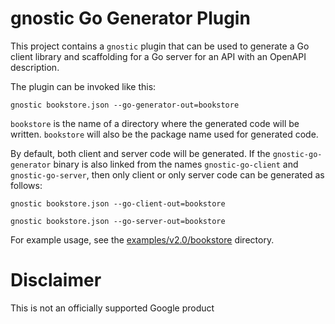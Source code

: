 # gnostic Go Generator Plugin

This project contains a `gnostic` plugin that can be used to generate a Go client library and scaffolding for a Go server for an API with an OpenAPI description.

The plugin can be invoked like this:

	gnostic bookstore.json --go-generator-out=bookstore

`bookstore` is the name of a directory where the generated code will be written.
`bookstore` will also be the package name used for generated code.

By default, both client and server code will be generated. If the `gnostic-go-generator` binary is also linked from the names `gnostic-go-client` and `gnostic-go-server`, then only client or only server code can be generated as follows:

	gnostic bookstore.json --go-client-out=bookstore

	gnostic bookstore.json --go-server-out=bookstore

For example usage, see the [examples/v2.0/bookstore](examples/v2.0/bookstore) directory.

# Disclaimer
This is not an officially supported Google product